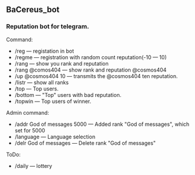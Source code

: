 ## BaCereus_bot
### Reputation bot for telegram.

Command:
* /reg — registation in bot
* /regme — registration with random count reputation(-10 — 10)
* /rang — show you rank and reputation
* /rang @comos404 — show rank and reputation @cosmos404
* /up @cosmos404 10 — transmits the @cosmos404 ten reputation.
* /listr — show all ranks
* /top — Top users.
* /bottom — "Top" users with bad reputation. 
* /topwin — Top users of winner.

Admin command:
* /addr God of messages 5000 — Added rank "God of messages", which set for 5000
* /language — Language selection
* /delr God of messages — Delete rank "God of messages"

ToDo:
* /daily — lottery